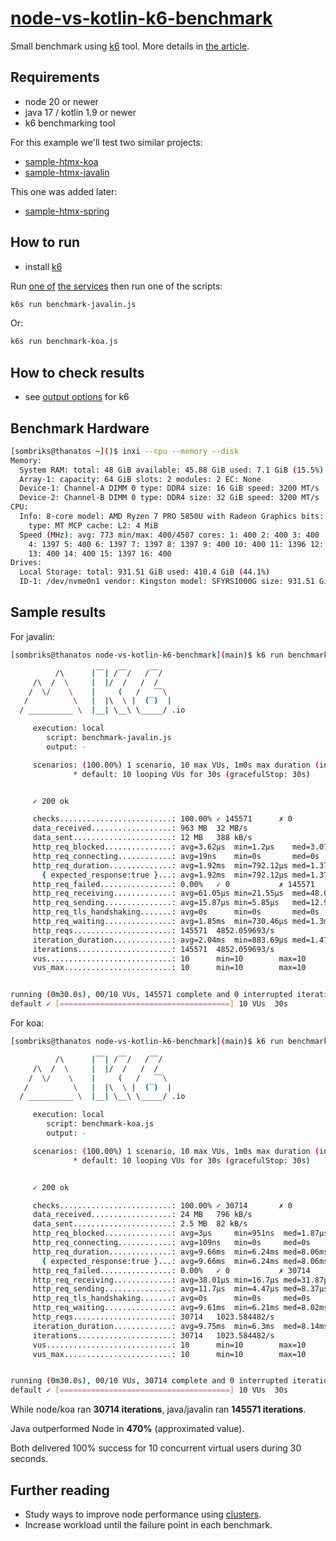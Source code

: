 # [node-vs-kotlin-k6-benchmark][title]

Small benchmark using [k6][k6] tool. More details in [the article][article].

## Requirements

- node 20 or newer
- java 17 / kotlin 1.9 or newer
- k6 benchmarking tool

For this example we'll test two similar projects:

- [sample-htmx-koa][koa]
- [sample-htmx-javalin][javalin]

This one was added later:

- [sample-htmx-spring][spring]

## How to run

- install [k6][k6]

Run [one of][koa] [the services][javalin] then run one of the scripts:

```bash
k6s run benchmark-javalin.js
```

Or:

```bash
k6s run benchmark-koa.js
```

## How to check results

- see [output options][k6-options] for k6

## Benchmark Hardware

```bash
[sombriks@thanatos ~]()$ inxi --cpu --memory --disk
Memory:
  System RAM: total: 48 GiB available: 45.88 GiB used: 7.1 GiB (15.5%)
  Array-1: capacity: 64 GiB slots: 2 modules: 2 EC: None
  Device-1: Channel-A DIMM 0 type: DDR4 size: 16 GiB speed: 3200 MT/s
  Device-2: Channel-B DIMM 0 type: DDR4 size: 32 GiB speed: 3200 MT/s
CPU:
  Info: 8-core model: AMD Ryzen 7 PRO 5850U with Radeon Graphics bits: 64
    type: MT MCP cache: L2: 4 MiB
  Speed (MHz): avg: 773 min/max: 400/4507 cores: 1: 400 2: 400 3: 400
    4: 1397 5: 400 6: 1397 7: 1397 8: 1397 9: 400 10: 400 11: 1396 12: 400
    13: 400 14: 400 15: 1397 16: 400
Drives:
  Local Storage: total: 931.51 GiB used: 410.4 GiB (44.1%)
  ID-1: /dev/nvme0n1 vendor: Kingston model: SFYRS1000G size: 931.51 GiB

```

## Sample results

For javalin:

```bash
[sombriks@thanatos node-vs-kotlin-k6-benchmark](main)$ k6 run benchmark-javalin.js 

          /\      |‾‾| /‾‾/   /‾‾/   
     /\  /  \     |  |/  /   /  /    
    /  \/    \    |     (   /   ‾‾\  
   /          \   |  |\  \ |  (‾)  | 
  / __________ \  |__| \__\ \_____/ .io

     execution: local
        script: benchmark-javalin.js
        output: -

     scenarios: (100.00%) 1 scenario, 10 max VUs, 1m0s max duration (incl. graceful stop):
              * default: 10 looping VUs for 30s (gracefulStop: 30s)


     ✓ 200 ok

     checks.........................: 100.00% ✓ 145571      ✗ 0     
     data_received..................: 963 MB  32 MB/s
     data_sent......................: 12 MB   388 kB/s
     http_req_blocked...............: avg=3.62µs  min=1.2µs    med=3.07µs  max=4.7ms    p(90)=4.03µs  p(95)=4.85µs 
     http_req_connecting............: avg=19ns    min=0s       med=0s      max=413.19µs p(90)=0s      p(95)=0s     
     http_req_duration..............: avg=1.92ms  min=792.12µs med=1.37ms  max=457.43ms p(90)=2.61ms  p(95)=4.12ms 
       { expected_response:true }...: avg=1.92ms  min=792.12µs med=1.37ms  max=457.43ms p(90)=2.61ms  p(95)=4.12ms 
     http_req_failed................: 0.00%   ✓ 0           ✗ 145571
     http_req_receiving.............: avg=61.05µs min=21.55µs  med=48.06µs max=11.76ms  p(90)=70.17µs p(95)=89.09µs
     http_req_sending...............: avg=15.87µs min=5.85µs   med=12.94µs max=13.1ms   p(90)=18.07µs p(95)=23.24µs
     http_req_tls_handshaking.......: avg=0s      min=0s       med=0s      max=0s       p(90)=0s      p(95)=0s     
     http_req_waiting...............: avg=1.85ms  min=730.46µs med=1.3ms   max=457.21ms p(90)=2.5ms   p(95)=3.97ms 
     http_reqs......................: 145571  4852.059693/s
     iteration_duration.............: avg=2.04ms  min=883.69µs med=1.47ms  max=459.31ms p(90)=2.76ms  p(95)=4.31ms 
     iterations.....................: 145571  4852.059693/s
     vus............................: 10      min=10        max=10  
     vus_max........................: 10      min=10        max=10  


running (0m30.0s), 00/10 VUs, 145571 complete and 0 interrupted iterations
default ✓ [======================================] 10 VUs  30s
```

For koa:

```bash
[sombriks@thanatos node-vs-kotlin-k6-benchmark](main)$ k6 run benchmark-koa.js 

          /\      |‾‾| /‾‾/   /‾‾/   
     /\  /  \     |  |/  /   /  /    
    /  \/    \    |     (   /   ‾‾\  
   /          \   |  |\  \ |  (‾)  | 
  / __________ \  |__| \__\ \_____/ .io

     execution: local
        script: benchmark-koa.js
        output: -

     scenarios: (100.00%) 1 scenario, 10 max VUs, 1m0s max duration (incl. graceful stop):
              * default: 10 looping VUs for 30s (gracefulStop: 30s)


     ✓ 200 ok

     checks.........................: 100.00% ✓ 30714       ✗ 0    
     data_received..................: 24 MB   796 kB/s
     data_sent......................: 2.5 MB  82 kB/s
     http_req_blocked...............: avg=3µs     min=951ns  med=1.87µs  max=1.49ms   p(90)=4.3µs   p(95)=5.98µs 
     http_req_connecting............: avg=109ns   min=0s     med=0s      max=484.61µs p(90)=0s      p(95)=0s     
     http_req_duration..............: avg=9.66ms  min=6.24ms med=8.06ms  max=43.6ms   p(90)=17.26ms p(95)=20.75ms
       { expected_response:true }...: avg=9.66ms  min=6.24ms med=8.06ms  max=43.6ms   p(90)=17.26ms p(95)=20.75ms
     http_req_failed................: 0.00%   ✓ 0           ✗ 30714
     http_req_receiving.............: avg=38.01µs min=16.7µs med=31.87µs max=376.28µs p(90)=59.85µs p(95)=71.37µs
     http_req_sending...............: avg=11.7µs  min=4.47µs med=8.37µs  max=338.14µs p(90)=20.47µs p(95)=27.15µs
     http_req_tls_handshaking.......: avg=0s      min=0s     med=0s      max=0s       p(90)=0s      p(95)=0s     
     http_req_waiting...............: avg=9.61ms  min=6.21ms med=8.02ms  max=43.19ms  p(90)=17.16ms p(95)=20.65ms
     http_reqs......................: 30714   1023.584482/s
     iteration_duration.............: avg=9.75ms  min=6.3ms  med=8.14ms  max=45.35ms  p(90)=17.41ms p(95)=20.93ms
     iterations.....................: 30714   1023.584482/s
     vus............................: 10      min=10        max=10 
     vus_max........................: 10      min=10        max=10 


running (0m30.0s), 00/10 VUs, 30714 complete and 0 interrupted iterations
default ✓ [======================================] 10 VUs  30s
```

While node/koa ran **30714 iterations**, java/javalin ran **145571 iterations**.

Java outperformed Node in **470%** (approximated value).

Both delivered 100% success for 10 concurrent virtual users during 30 seconds.

## Further reading

- Study ways to improve node performance using [clusters][node-cluster].
- Increase workload until the failure point in each benchmark.

[title]: https://github.com/sombriks/node-vs-kotlin-k6-benchmark
[article]: https://sombriks.com/blog/0068-benchmark-with-k6/
[koa]: https://github.com/sombriks/sample-htmx-koa
[javalin]: https://github.com/sombriks/sample-htmx-javalin
[spring]: https://github.com/sombriks/sample-htmx-spring
[k6]: https://grafana.com/docs/k6/latest/get-started/installation/#fedoracentos
[k6-options]: https://grafana.com/docs/k6/latest/results-output/end-of-test/
[node-cluster]: https://nodejs.org/api/cluster.html#cluster
